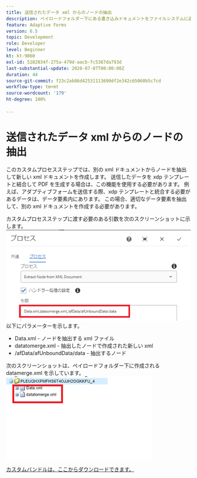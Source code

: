 ```yaml
---
title: 送信されたデータ xml からのノードの抽出
description: ペイロードフォルダー下にある書き込みドキュメントをファイルシステムに追加するカスタムプロセスステップです。
feature: Adaptive Forms
version: 6.5
topic: Development
role: Developer
level: Beginner
kt: kt-9860
exl-id: 5282034f-275a-479d-aacb-fc5387da793d
last-substantial-update: 2020-07-07T00:00:00Z
duration: 44
source-git-commit: f23c2ab86d42531113690df2e342c65060b5c7cd
workflow-type: tm+mt
source-wordcount: '179'
ht-degree: 100%

---
```


# 送信されたデータ xml からのノードの抽出

このカスタムプロセスステップでは、別の xml ドキュメントからノードを抽出して新しい xml ドキュメントを作成します。 送信したデータを xdp テンプレートと結合して PDF を生成する場合は、この機能を使用する必要があります。 例えば、アダプティブフォームを送信する際、xdp テンプレートと統合する必要があるデータは、データ要素内にあります。 この場合、適切なデータ要素を抽出して、別の xml ドキュメントを作成する必要があります。

カスタムプロセスステップに渡す必要のある引数を次のスクリーンショットに示します。
![process-step](assets/create-xml-process-step.png)
以下にパラメーターを示します。
* Data.xml - ノードを抽出する xml ファイル
* datatomerge.xml - 抽出したノードで作成された新しい xml
* /afData/afUnboundData/data - 抽出するノード


次のスクリーンショットは、ペイロードフォルダー下に作成される datamerge.xml を示しています。
![create-xml](assets/create-xml.png)

[カスタムバンドルは、ここからダウンロードできます。](/help/forms/assets/common-osgi-bundles/SetValueApp.core-1.0-SNAPSHOT.jar)
